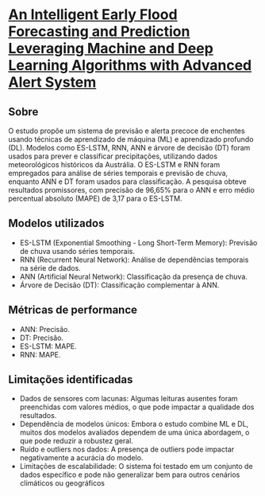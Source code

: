 # [An Intelligent Early Flood Forecasting and Prediction Leveraging Machine and Deep Learning Algorithms with Advanced Alert System](https://www.mdpi.com/2227-9717/11/2/481)

## Sobre
O estudo propõe um sistema de previsão e alerta precoce de enchentes usando técnicas de aprendizado de máquina (ML) e aprendizado profundo (DL). Modelos como ES-LSTM, RNN, ANN e árvore de decisão (DT) foram usados para prever e classificar precipitações, utilizando dados meteorológicos históricos da Austrália. O ES-LSTM e RNN foram empregados para análise de séries temporais e previsão de chuva, enquanto ANN e DT foram usados para classificação. A pesquisa obteve resultados promissores, com precisão de 96,65% para o ANN e erro médio percentual absoluto (MAPE) de 3,17 para o ES-LSTM.

## Modelos utilizados
- ES-LSTM (Exponential Smoothing - Long Short-Term Memory): Previsão de chuva usando séries temporais.
- RNN (Recurrent Neural Network): Análise de dependências temporais na série de dados.
- ANN (Artificial Neural Network): Classificação da presença de chuva.
- Árvore de Decisão (DT): Classificação complementar à ANN.

## Métricas de performance
- ANN: Precisão.
- DT: Precisão.
- ES-LSTM: MAPE.
- RNN: MAPE.

## Limitações identificadas
- Dados de sensores com lacunas: Algumas leituras ausentes foram preenchidas com valores médios, o que pode impactar a qualidade dos resultados.
- Dependência de modelos únicos: Embora o estudo combine ML e DL, muitos dos modelos avaliados dependem de uma única abordagem, o que pode reduzir a robustez geral.
- Ruído e outliers nos dados: A presença de outliers pode impactar negativamente a acurácia do modelo.
- Limitações de escalabilidade: O sistema foi testado em um conjunto de dados específico e pode não generalizar bem para outros cenários climáticos ou geográficos